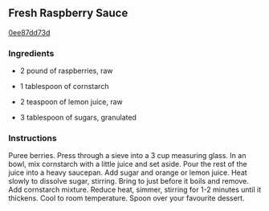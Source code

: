 ## Fresh Raspberry Sauce

[0ee87dd73d](http://www.food.com/recipe/fresh-raspberry-sauce-270682)

### Ingredients

 - 2 pound of raspberries, raw

 - 1 tablespoon of cornstarch

 - 2 teaspoon of lemon juice, raw

 - 3 tablespoon of sugars, granulated

### Instructions

Puree berries. Press through a sieve into a 3 cup measuring glass. In an bowl, mix cornstarch with a little juice and set aside. Pour the rest of the juice into a heavy saucepan. Add sugar and orange or lemon juice. Heat slowly to dissolve sugar, stirring. Bring to just before it boils and remove. Add cornstarch mixture. Reduce heat, simmer, stirring for 1-2 minutes until it thickens. Cool to room temperature. Spoon over your favourite dessert.